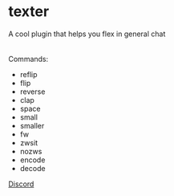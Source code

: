 # texter

A cool plugin that helps you flex in general chat

######

Commands:

- reflip
- flip
- reverse
- clap
- space
- small
- smaller
- fw
- zwsit
- nozws
- encode
- decode

[Discord](https://discord.gg/KkMKCchJb8)
